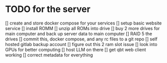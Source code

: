 # TODO for the server

[] create and store docker compose for your services
[] setup basic website service
[] install ROMM
[] unzip all ROMs into drive
[] buy 2 more drives for main computer and back up server data to main computer
[] RAID 5 the drives
[] commit this, docker compose, and any rc files to a git repo
[] self hosted gitlab backup account
[] figure out this 2 ram slot issue
[] look into GPUs for better computing
[] host LLM on there
[] get qbt web client working
[] correct metadata for everything
